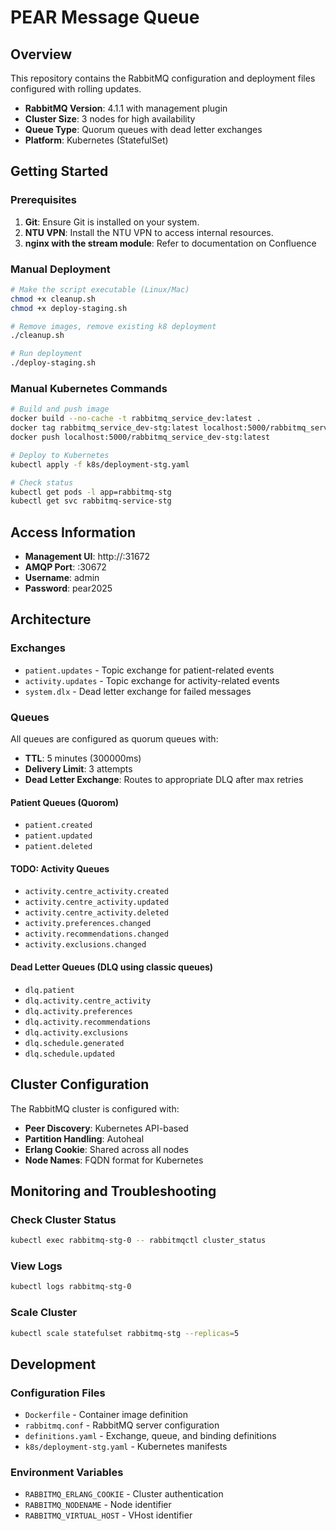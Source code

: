 # PEAR Message Queue

## Overview

This repository contains the RabbitMQ configuration and deployment files configured with rolling updates.

- **RabbitMQ Version**: 4.1.1 with management plugin
- **Cluster Size**: 3 nodes for high availability
- **Queue Type**: Quorum queues with dead letter exchanges
- **Platform**: Kubernetes (StatefulSet)

## Getting Started

### Prerequisites
1. **Git**: Ensure Git is installed on your system.
3. **NTU VPN**: Install the NTU VPN to access internal resources.
4. **nginx with the stream module**: Refer to documentation on Confluence

### Manual Deployment
```bash
# Make the script executable (Linux/Mac)
chmod +x cleanup.sh
chmod +x deploy-staging.sh

# Remove images, remove existing k8 deployment
./cleanup.sh

# Run deployment
./deploy-staging.sh
```

### Manual Kubernetes Commands
```bash
# Build and push image
docker build --no-cache -t rabbitmq_service_dev:latest .
docker tag rabbitmq_service_dev-stg:latest localhost:5000/rabbitmq_service_dev-stg:latest
docker push localhost:5000/rabbitmq_service_dev-stg:latest

# Deploy to Kubernetes
kubectl apply -f k8s/deployment-stg.yaml

# Check status
kubectl get pods -l app=rabbitmq-stg
kubectl get svc rabbitmq-service-stg
```

## Access Information

- **Management UI**: http://<server-ip>:31672
- **AMQP Port**: <server-ip>:30672
- **Username**: admin
- **Password**: pear2025

## Architecture

### Exchanges
- `patient.updates` - Topic exchange for patient-related events
- `activity.updates` - Topic exchange for activity-related events
- `system.dlx` - Dead letter exchange for failed messages

### Queues
All queues are configured as quorum queues with:
- **TTL**: 5 minutes (300000ms)
- **Delivery Limit**: 3 attempts
- **Dead Letter Exchange**: Routes to appropriate DLQ after max retries

#### Patient Queues (Quorom)
- `patient.created`
- `patient.updated` 
- `patient.deleted`

#### TODO: Activity Queues
- `activity.centre_activity.created`
- `activity.centre_activity.updated`
- `activity.centre_activity.deleted`
- `activity.preferences.changed`
- `activity.recommendations.changed`
- `activity.exclusions.changed`

#### Dead Letter Queues (DLQ using classic queues)
- `dlq.patient`
- `dlq.activity.centre_activity`
- `dlq.activity.preferences`
- `dlq.activity.recommendations`
- `dlq.activity.exclusions`
- `dlq.schedule.generated`
- `dlq.schedule.updated`

## Cluster Configuration

The RabbitMQ cluster is configured with:
- **Peer Discovery**: Kubernetes API-based
- **Partition Handling**: Autoheal
- **Erlang Cookie**: Shared across all nodes
- **Node Names**: FQDN format for Kubernetes

## Monitoring and Troubleshooting

### Check Cluster Status
```bash
kubectl exec rabbitmq-stg-0 -- rabbitmqctl cluster_status
```

### View Logs
```bash
kubectl logs rabbitmq-stg-0
```

### Scale Cluster
```bash
kubectl scale statefulset rabbitmq-stg --replicas=5
```


## Development

### Configuration Files
- `Dockerfile` - Container image definition
- `rabbitmq.conf` - RabbitMQ server configuration
- `definitions.yaml` - Exchange, queue, and binding definitions
- `k8s/deployment-stg.yaml` - Kubernetes manifests

### Environment Variables
- `RABBITMQ_ERLANG_COOKIE`  - Cluster authentication
- `RABBITMQ_NODENAME`       - Node identifier
- `RABBITMQ_VIRTUAL_HOST`   - VHost identifier
